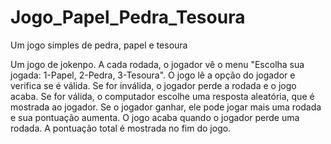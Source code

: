 # Jogo_Papel_Pedra_Tesoura
Um jogo simples de pedra, papel e tesoura

Um jogo de jokenpo. A cada rodada, o jogador vê o menu "Escolha sua jogada: 1-Papel, 2-Pedra, 3-Tesoura". O jogo lê a opção do jogador e verifica se é válida. Se for inválida, o jogador perde a rodada e o jogo acaba. Se for válida, o computador escolhe uma resposta aleatória, que é mostrada ao jogador. Se o jogador ganhar, ele pode jogar mais uma rodada e sua pontuação aumenta. O jogo acaba quando o jogador perde uma rodada. A pontuação total é mostrada no fim do jogo.

